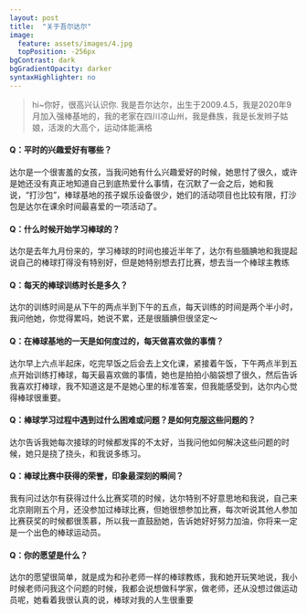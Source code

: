 ```yaml
---
layout: post
title:  "关于吾尔达尔"
image:
  feature: assets/images/4.jpg
  topPosition: -256px
bgContrast: dark
bgGradientOpacity: darker
syntaxHighlighter: no
---
```



> hi~你好，很高兴认识你. 
> 我是吾尔达尔，出生于2009.4.5，我是2020年9月加入强棒基地的，我的老家在四川凉山州，我是彝族，我是长发辫子姑娘，活泼的大高个，运动体能满格

#### **Q：平时的兴趣爱好有哪些？**
达尔是一个很害羞的女孩，当我问她有什么兴趣爱好的时候，她思忖了很久，或许是她还没有真正地知道自己到底热爱什么事情，在沉默了一会之后，她和我说，“打沙包”，棒球基地的孩子娱乐设备很少，她们的活动项目也比较有限，打沙包是达尔在课余时间最喜爱的一项活动了。  

#### **Q：什么时候开始学习棒球的？**
达尔是去年九月份来的，学习棒球的时间也接近半年了，达尔有些腼腆地和我提起说自己的棒球打得没有特别好，但是她特别想去打比赛，想去当一个棒球主教练

#### **Q：每天的棒球训练时长是多久？**
达尔的训练时间是从下午的两点半到下午的五点，每天训练的时间是两个半小时，我问他她，你觉得累吗，她说不累，还是很腼腆但很坚定～

#### **Q：在棒球基地的一天是如何度过的，每天做喜欢做的事情？**
达尔早上六点半起床，吃完早饭之后会去上文化课，紧接着午饭，下午两点半到五点开始训练打棒球，每天最喜欢做的事情，她也是拍拍小脑袋想了很久，然后告诉我喜欢打棒球，我不知道这是不是她心里的标准答案，但我能感受到，达尔内心觉得棒球很重要。 

#### **Q：棒球学习过程中遇到过什么困难或问题？是如何克服这些问题的？**
达尔告诉我她每次接球的时候都发挥的不太好，当我问他如何解决这些问题的时候，她只是挠了挠头，和我说多练习。

#### **Q：棒球比赛中获得的荣誉，印象最深刻的瞬间？**
我有问过达尔有获得过什么比赛奖项的时候，达尔特别不好意思地和我说，自己来北京刚刚五个月，还没参加过棒球比赛，但她很想参加比赛，每次听说其他人参加比赛获奖的时候都很羡慕，所以我一直鼓励她，告诉她好好努力加油，你将来一定是一个出色的棒球运动员。

#### **Q：你的愿望是什么？**
达尔的愿望很简单，就是成为和孙老师一样的棒球教练，我和她开玩笑地说，我小时候老师问我这个问题的时候，我都会说想做科学家，做老师，还从没想过做运动员呢，她看着我很认真的说，棒球对我的人生很重要


